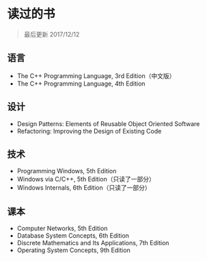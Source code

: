 ﻿# 读过的书

> 最后更新 2017/12/12

## 语言

- The C++ Programming Language, 3rd Edition（中文版）
- The C++ Programming Language, 4th Edition

## 设计

- Design Patterns: Elements of Reusable Object Oriented Software
- Refactoring: Improving the Design of Existing Code

## 技术

- Programming Windows, 5th Edition
- Windows via C/C++, 5th Edition（只读了一部分）
- Windows Internals, 6th Edition（只读了一部分）

## 课本

- Computer Networks, 5th Edition
- Database System Concepts, 6th Edition
- Discrete Mathematics and Its Applications, 7th Edition
- Operating System Concepts, 9th Edition
